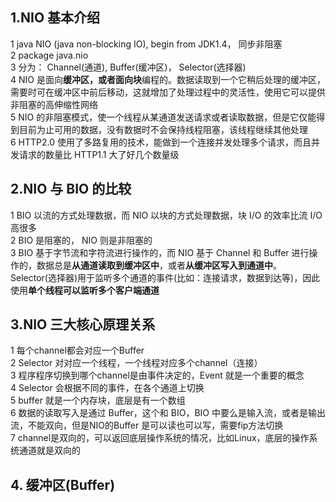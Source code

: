 ## 1.NIO 基本介绍
1 java NIO (java non-blocking IO), begin from JDK1.4， 同步非阻塞   
2 package java.nio  
3 分为： Channel(通道), Buffer(缓冲区)， Selector(选择器)  
4 NIO 是面向**缓冲区，或者面向块**编程的。数据读取到一个它稍后处理的缓冲区，需要时可在缓冲区中前后移动，这就增加了处理过程中的灵活性，使用它可以提供非阻塞的高伸缩性网络  
5 NIO 的非阻塞模式，使一个线程从某通道发送请求或者读取数据，但是它仅能得到目前为止可用的数据，没有数据时不会保持线程阻塞，该线程继续其他处理  
6 HTTP2.0 使用了多路复用的技术，能做到一个连接并发处理多个请求，而且并发请求的数量比 HTTP1.1 大了好几个数量级  

## 2.NIO 与 BIO 的比较
1 BIO 以流的方式处理数据，而 NIO 以块的方式处理数据，块 I/O 的效率比流 I/O 高很多  
2 BIO 是阻塞的， NIO 则是非阻塞的  
3 BIO 基于字节流和字符流进行操作的，而 NIO 基于 Channel 和 Buffer 进行操作的，数据总是**从通道读取到缓冲区中**，或者**从缓冲区写入到通道中**。Selector(选择器)用于监听多个通道的事件(比如：连接请求，数据到达等)，因此使用**单个线程可以监听多个客户端通道**  

## 3.NIO 三大核心原理关系
1 每个channel都会对应一个Buffer  
2 Selector 对对应一个线程，一个线程对应多个channel（连接）  
3 程序程序切换到哪个channel是由事件决定的，Event 就是一个重要的概念  
4 Selector 会根据不同的事件，在各个通道上切换  
5 buffer 就是一个内存块，底层是有一个数组  
6 数据的读取写入是通过 Buffer，这个和 BIO，BIO 中要么是输入流，或者是输出流，不能双向，但是NIO的Buffer 是可以读也可以写，需要fip方法切换  
7 channel是双向的，可以返回底层操作系统的情况，比如Linux，底层的操作系统通道就是双向的

## 4. 缓冲区(Buffer)
    